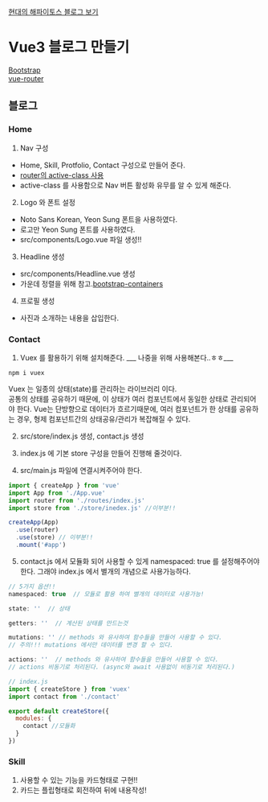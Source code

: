 [현대의 해파이토스 블로그 보기](https://benevolent-biscochitos-46a629.netlify.app)

# Vue3 블로그 만들기
[Bootstrap](https://getbootstrap.com/docs/5.1/components/buttons/)<br>
[vue-router](https://router.vuejs.org/)
## 블로그

### Home

1. Nav 구성<br>
- Home, Skill, Protfolio, Contact 구성으로 만들어 준다.<br>
- [router의 active-class 사용](https://router.vuejs.org/api/#active-class)<br>
- active-class 를 사용함으로 Nav 버튼 활성화 유무를 알 수 있게 해준다.

2. Logo 와 폰트 설정<br>
- Noto Sans Korean, Yeon Sung 폰트을 사용하였다.<br>
- 로고만 Yeon Sung 폰트를 사용하였다.<br>
- src/components/Logo.vue 파일 생성!!

3. Headline 생성
- src/components/Headline.vue 생성
- 가운데 정렬을 위해 참고.[bootstrap-containers](https://getbootstrap.com/docs/5.1/layout/containers/)

4. 프로필 생성
- 사진과 소개하는 내용을 삽입한다.

### Contact

1. Vuex 를 활용하기 위해 설치해준다. ___ 나중을 위해 사용해본다..ㅎㅎ___
```
npm i vuex
```
Vuex 는 일종의 상태(state)를 관리하는 라이브러리 이다.<br>
공통의 상태를 공유하기 때문에, 이 상태가 여러 컴포넌트에서 동일한 상태로 관리되어야 한다. Vue는 단방향으로 데이터가 흐르기때문에, 여러 컴포넌트가 한 상태를 공유하는 경우, 형제 컴포넌트간의 상태공유/관리가 복잡해질 수 있다.<br>

2. src/store/index.js 생성, contact.js 생성

3. index.js 에 기본 store 구성을 만들어 진행해 줄것이다.

4. src/main.js 파일에 연결시켜주어야 한다.
```js
import { createApp } from 'vue'
import App from './App.vue'
import router from './routes/index.js'
import store from './store/inedex.js' //이부분!!

createApp(App)
  .use(router)
  .use(store) // 이부분!!
  .mount('#app')
```

5. contact.js 에서 모듈화 되어 사용할 수 있게 namespaced: true 를 설정해주어야 한다. 그래야 index.js 에서 별개의 개념으로 사용가능하다.<br>
```js
// 5가지 옵션!!
namespaced: true  // 모듈로 활용 하여 별개의 데이터로 사용가능!

state: ''  // 상태

getters: ''  // 계산된 상태를 만드는것

mutations: '' // methods 와 유사하여 함수들을 만들어 사용할 수 있다.
// 주의!!! mutations 에서만 데이터를 변경 할 수 있다.

actions: ''  // methods 와 유사하여 함수들을 만들어 사용할 수 있다.
// actions 비동기로 처리된다. (async와 await 사용없이 비동기로 처리된다.)

```
```js
// index.js
import { createStore } from 'vuex'
import contact from './contact'

export default createStore({
  modules: {
    contact //모듈화
  }
})
```
### Skill
1. 사용할 수 있는 기능을 카드형태로 구현!!
2. 카드는 플립형태로 회전하여 뒤에 내용작성!

